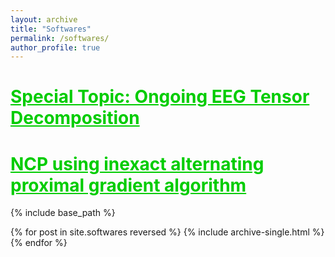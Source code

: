 ```yaml
---
layout: archive
title: "Softwares"
permalink: /softwares/
author_profile: true
---
```


<a style="color:#00CC00" href="https://github.com/wangdeqing/Ongoing_EEG_Tensor_Decomposition" target="_blank"><strong>Special Topic: Ongoing EEG Tensor Decomposition</strong></a>
======

<a style="color:#00CC00" href="https://github.com/wangdeqing/Inexact_Alternating_Proximal_Gradient" target="_blank"><strong>NCP using inexact alternating proximal gradient algorithm</strong></a>
======

{% include base_path %}

{% for post in site.softwares reversed %}
  {% include archive-single.html %}
{% endfor %}


